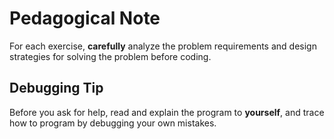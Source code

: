 # Pedagogical Note
For each exercise, **carefully** analyze the problem requirements and design strategies for solving the problem before coding.

## Debugging Tip
Before you ask for help, read and explain the program to **yourself**, and trace how to program by debugging your own mistakes.
